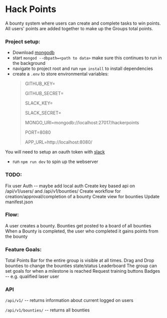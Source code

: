 # Hack Points
A bounty system where users can create and complete tasks to win points.
All users' points are added together to make up the Groups total points.


### Project setup:
* Download [mongodb](https://www.mongodb.com/download-center#community)
* start `mongod --dbpath=<path to data>`  make sure this continues to run in the background
* navigate to project root and run `npm install` to install dependencies
* create a `.env` to store environmental variables:
    > GITHUB_KEY=
    >
    > GITHUB_SECRET=
    >
    > SLACK_KEY=
    >
    > SLACK_SECRET=
    >
    > MONGO_URI=mongodb://localhost:27017/hackerpoints
    >
    > PORT=8080
    >
    > APP_URL=http://localhost:8080/

You will need to setup an oauth token with
[slack](https://api.slack.com/docs/oauth)


* run `npm run dev` to spin up the webserver



### TODO:
Fix user Auth -- maybe add local auth
Create key based api on /api/v1/users/ and /api/v1/bounties/
Create workflow for creation/approval/completion of a bounty
Create view for bounties
Update manifest.json

### Flow:
A user creates a bounty.
Bounties get posted to a board of all bounties
When a Bounty is completed, the user who completed it gains points from the bounty

### Feature Goals:
Total Points Bar for the entire group is visible at all times.
Drag and Drop bounties to change the bounties state/status
Leaderboard
The group can set goals for when a milestone is reached
Request training buttons
Badges -- e.g. qualified laser user


### API
`/api/v1/` -- returns information about current logged on users

`/api/v1/bounties/` -- returns all bounties
